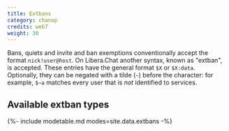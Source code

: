 ```yaml
---
title: Extbans
category: chanop
credits: web7
weight: 30
---
```


Bans, quiets and invite and ban exemptions conventionally accept the format
`nick!user@host`. On Libera.Chat another syntax, known as "extban", is
accepted. These entries have the general format `$X` or `$X:data`. Optionally,
they can be negated with a tilde (`~`) before the character: for example,
`$~a` matches every user that is *not* identified to services.

## Available extban types

{%- include modetable.md modes=site.data.extbans -%}
